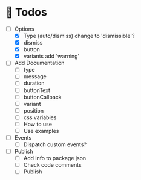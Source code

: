 # 🚧 Todos

- [ ] Options
    - [x] Type (auto/dismiss) change to 'dismissible'?
    - [x] dismiss
    - [x] button
    - [x] variants add 'warning'

- [ ] Add Documentation
    - [ ] type
    - [ ] message
    - [ ] duration
    - [ ] buttonText
    - [ ] buttonCallback
    - [ ] variant
    - [ ] position
    - [ ] css variables
    - [ ] How to use
    - [ ] Use examples
    
- [ ] Events
    - [ ] Dispatch custom events?
    
- [ ] Publish
    - [ ] Add info to package json
    - [ ] Check code comments
    - [ ] Publish
